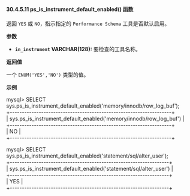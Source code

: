 #### 30.4.5.11 ps_is_instrument_default_enabled() 函数

返回 `YES` 或 `NO`，指示指定的 `Performance Schema` 工具是否默认启用。

**参数**

- **`in_instrument` VARCHAR(128):** 要检查的工具名称。

**返回值**

一个 `ENUM('YES','NO')` 类型的值。

**示例**

mysql> SELECT sys.ps_is_instrument_default_enabled('memory/innodb/row_log_buf');  
+-------------------------------------------------------------------+  
| sys.ps_is_instrument_default_enabled('memory/innodb/row_log_buf') |  
+-------------------------------------------------------------------+  
| NO                                                                |  
+-------------------------------------------------------------------+  

mysql> SELECT sys.ps_is_instrument_default_enabled('statement/sql/alter_user');  
+------------------------------------------------------------------+  
| sys.ps_is_instrument_default_enabled('statement/sql/alter_user') |  
+------------------------------------------------------------------+  
| YES                                                              |  
+------------------------------------------------------------------+  